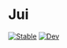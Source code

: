 # Jui

[![Stable](https://img.shields.io/badge/docs-stable-blue.svg)](https://inkydragon.github.io/Jui.jl/stable)
[![Dev](https://img.shields.io/badge/docs-dev-blue.svg)](https://inkydragon.github.io/Jui.jl/dev)
